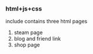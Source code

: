 ### html+js+css
include 
contains three html pages
1. steam page
2. blog and friend link
3. shop page
